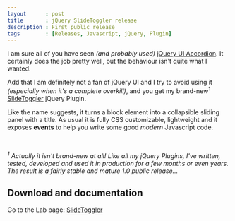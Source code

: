 ```yaml
---
layout      : post
title       : jQuery SlideToggler release
description : First public release
tags        : [Releases, Javascript, jQuery, Plugin]
---
```



I am sure all of you have seen *(and probably used)* [jQuery UI Accordion](https://jqueryui.com/accordion/).
It certainly does the job pretty well, but the behaviour isn't quite what I wanted.

Add that I am definitely not a fan of jQuery UI and I try to avoid using it *(especially when it's a complete overkill)*, and you get my brand-new<sup>1</sup> [SlideToggler](/labs/jquery-slide-toggler/) jQuery Plugin.

Like the name suggests, it turns a block element into a collapsible sliding panel with a title.
As usual it is fully CSS customizable, lightweight and it exposes **events** to help you write some good *modern* Javascript code.

<br>

*<sup>1</sup> Actually it isn't brand-new at all! Like all my jQuery Plugins, I've written, tested, developed and used it in production for a few months or even years. The result is a fairly stable and mature 1.0 public release...*



## Download and documentation

Go to the Lab page: [SlideToggler](/labs/jquery-slide-toggler/)
